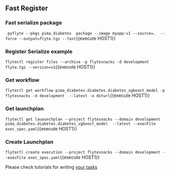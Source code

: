 ## Fast Register 

### Fast serialize package 
` pyflyte --pkgs pima_diabetes  package --image myapp:v1 --source=.  --force --output=flyte.tgz --fast`{{execute HOST1}}

### Register Serialize example
`flytectl register files --archive -p flytesnacks -d development flyte.tgz --version=v1`{{execute HOST1}}

### Get workflow
`flytectl get workflow pima_diabetes.diabetes.diabetes_xgboost_model -p flytesnacks -d development  --latest -o doturl`{{execute HOST1}}

### Get launchplan 
`flytectl get lauaunchplan --project flytesnacks --domain development pima_diabetes.diabetes.diabetes_xgboost_model  --latest --execFile exec_spec.yaml`{{execute HOST1}}

### Create Launchplan
`flytectl create execution --project flytesnacks --domain development --execFile exec_spec.yaml`{{execute HOST1}}

Please check tutorials for writing [your tasks ](https://lyft.github.io/flyte/user/getting_started/create_first.html)
